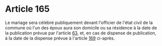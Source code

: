 # Article 165

Le mariage sera célébré publiquement devant l'officier de l'état civil de la commune où l'un des époux aura son domicile ou sa résidence à la date de la publication prévue par l'article <a href='/affichCodeArticle.do?cidTexte=LEGITEXT000006070721&idArticle=LEGIARTI000006421063&dateTexte=&categorieLien=cid' title='Code civil - art. 63 (V)'>63</a>, et, en cas de dispense de publication, à la date de la dispense prévue à l'article <a href='/affichCodeArticle.do?cidTexte=LEGITEXT000006070721&idArticle=LEGIARTI000006422188&dateTexte=&categorieLien=cid' title='Code civil - art. 169 (V)'>169</a> ci-après.